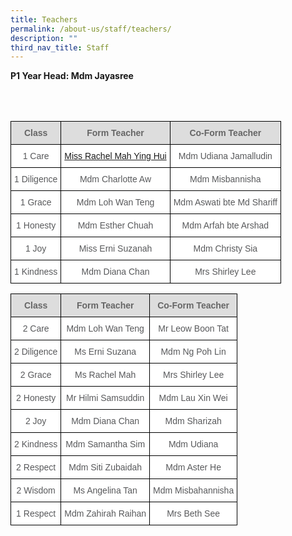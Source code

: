 ```yaml
---
title: Teachers
permalink: /about-us/staff/teachers/
description: ""
third_nav_title: Staff
---
```

**P1 Year Head: Mdm Jayasree**
<style type="text/css">
.tg  {border-collapse:collapse;border-spacing:0;}
.tg td{border-color:black;border-style:solid;border-width:1px;font-family:Arial, sans-serif;font-size:14px;
  overflow:hidden;padding:10px 5px;word-break:normal;}
.tg th{border-color:black;border-style:solid;border-width:1px;font-family:Arial, sans-serif;font-size:14px;
  font-weight:normal;overflow:hidden;padding:10px 5px;word-break:normal;}
.tg .tg-imuo{background-color:#FFF;color:#58595B;text-align:center;vertical-align:top}
.tg .tg-feqv{background-color:#DDD;color:#666;font-weight:bold;text-align:center;vertical-align:middle}
.tg .tg-a6j4{background-color:#FFF;color:#58595B;text-align:center;vertical-align:middle}
</style>
<table class="tg">
<tbody>
  <tr>
    <td class="tg-feqv"><span style="color:#666;background-color:#DDD">Class</span></td>
    <td class="tg-feqv"><span style="color:#666;background-color:#DDD">Form Teacher</span></td>
    <td class="tg-feqv"><span style="color:#666;background-color:#DDD">Co-Form Teacher</span></td>
  </tr>
  <tr>
    <td class="tg-imuo">1 Care</td>
    <td class="tg-imuo"><a href=mailto:“rachel_mah_ying_hui@schools.gov.sg”>Miss Rachel Mah Ying Hui</a></td>
    <td class="tg-a6j4">Mdm Udiana Jamalludin<br></td>
  </tr>
  <tr>
    <td class="tg-imuo">1 Diligence</td>
    <td class="tg-imuo">Mdm Charlotte Aw</td>
    <td class="tg-a6j4">Mdm Misbannisha<br></td>
  </tr>
  <tr>
    <td class="tg-imuo">1 Grace</td>
    <td class="tg-imuo">Mdm Loh Wan Teng</td>
    <td class="tg-a6j4">Mdm Aswati bte Md Shariff</td>
  </tr>
  <tr>
    <td class="tg-imuo">1 Honesty</td>
    <td class="tg-imuo">Mdm Esther Chuah</td>
    <td class="tg-imuo"><span style="background-color:initial">Mdm Arfah bte Arshad</span></td>
  </tr>
  <tr>
    <td class="tg-imuo">1 Joy</td>
    <td class="tg-imuo">Miss Erni Suzanah<br></td>
    <td class="tg-a6j4">Mdm Christy Sia</td>
  </tr>
  <tr>
    <td class="tg-imuo">1 Kindness</td>
    <td class="tg-imuo">Mdm Diana Chan</td>
    <td class="tg-a6j4">Mrs Shirley Lee</td>
  </tr>
 </tbody>
	<br>
	<br>

<style type="text/css">
.tg  {border-collapse:collapse;border-spacing:0;}
.tg td{border-color:black;border-style:solid;border-width:1px;font-family:Arial, sans-serif;font-size:14px;
  overflow:hidden;padding:10px 5px;word-break:normal;}
.tg th{border-color:black;border-style:solid;border-width:1px;font-family:Arial, sans-serif;font-size:14px;
  font-weight:normal;overflow:hidden;padding:10px 5px;word-break:normal;}
.tg .tg-imuo{background-color:#FFF;color:#58595B;text-align:center;vertical-align:top}
.tg .tg-a4yv{background-color:#DDD;color:#666;font-weight:bold;text-align:center;vertical-align:top}
.tg .tg-a6j4{background-color:#FFF;color:#58595B;text-align:center;vertical-align:middle}
</style>
<table class="tg">
<tbody>
  <tr>
    <td class="tg-a4yv">Class</td>
    <td class="tg-a4yv">Form Teacher</td>
    <td class="tg-a4yv">Co-Form Teacher</td>
  </tr>
  <tr>
    <td class="tg-imuo">2 Care</td>
    <td class="tg-a6j4">Mdm Loh Wan Teng</td>
    <td class="tg-imuo">Mr Leow Boon Tat</td>
  </tr>
  <tr>
    <td class="tg-imuo">2 Diligence</td>
    <td class="tg-imuo">Ms Erni Suzana</td>
    <td class="tg-imuo">Mdm Ng Poh Lin</td>
  </tr>
  <tr>
    <td class="tg-imuo">2 Grace</td>
    <td class="tg-a6j4">Ms Rachel Mah</td>
    <td class="tg-a6j4">Mrs Shirley Lee<br></td>
  </tr>
  <tr>
    <td class="tg-imuo">2 Honesty</td>
    <td class="tg-imuo">Mr Hilmi Samsuddin</td>
    <td class="tg-a6j4">Mdm Lau Xin Wei</td>
  </tr>
  <tr>
    <td class="tg-imuo">2 Joy</td>
    <td class="tg-imuo">Mdm Diana Chan</td>
    <td class="tg-a6j4">Mdm Sharizah</td>
  </tr>
  <tr>
    <td class="tg-imuo">2 Kindness</td>
    <td class="tg-imuo">Mdm Samantha Sim</td>
    <td class="tg-imuo">Mdm Udiana</td>
  </tr>
  <tr>
    <td class="tg-a6j4"> 2 Respect</td>
    <td class="tg-a6j4">Mdm Siti Zubaidah</td>
    <td class="tg-a6j4">Mdm Aster He <br></td>
  </tr>
  <tr>
    <td class="tg-a6j4"> 2 Wisdom</td>
    <td class="tg-a6j4">Ms Angelina Tan </td>
    <td class="tg-a6j4">Mdm Misbahannisha</td>
  </tr>
	 <tr>
    <td class="tg-a6j4">1 Respect </td>
    <td class="tg-a6j4"> Mdm Zahirah Raihan</td>
    <td class="tg-a6j4">Mrs Beth See</td>
  </tr>
</tbody>
	
</table>